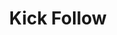 ---
title: Kick Follow
description: Trigger for a Kick Follow
variables: []
commonVariables:
  - KickUser
---
